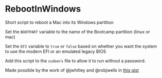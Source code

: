 # RebootInWindows
Short script to reboot a Mac into its Windows partition

Set the `BOOTPART` variable to the name of the Bootcamp partition (linux or mac)

Set the `EFI` variable to `true` or `false` based on whether you want the system to use the modern EFI
or an emulated legacy BIOS

Add this script to the `sudoers` file to allow it to run without a password.

Made possible by the work of @jwhitley and @robjwells in [this gist](https://gist.github.com/jwhitley/8377268)
